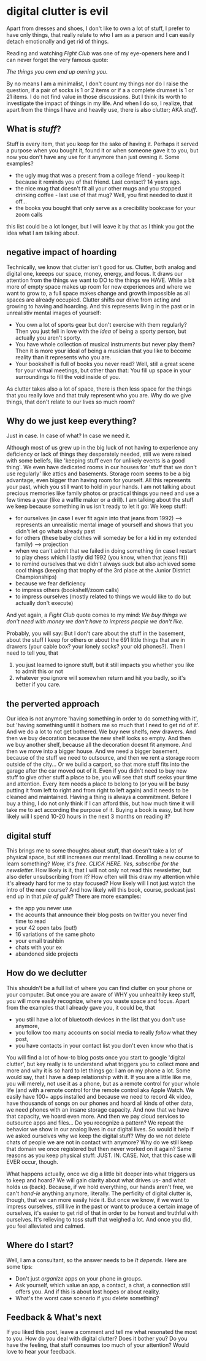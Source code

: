 # digital clutter is evil

Apart from dresses and shoes, I don't like to own a lot of stuff, I prefer to have only things, that really relate to who I am as a person and I can easily detach emotionally and get rid of things. 

Reading and watching *Fight Club*  was one of my eye-openers here and I can never forget the very famous quote: 

*The things you own end up owning you*. 

By no means I am a minimalist, I don't count my things nor do I raise the question, if a pair of socks is 1 or 2 items or if a a complete drumset is 1 or 21 items. I do not find value in those discussions. But I think its worth to investigate the impact of things in my life. And when I do so, I realize, that apart from the things I have and heavily use, there is also clutter; AKA *stuff*. 

## What is *stuff*? 

Stuff is every item, that you keep for the sake of having it. Perhaps it served a purpose when you bought it, found it or when someone gave it to you, but now you don't have any use for it anymore than just owning it. Some examples? 

- the ugly mug that was a present from a college friend - you keep it because it reminds you of that friend. Last contact? 14 years ago. 
- the nice mug that doesn't fit all your other mugs and you stopped drinking coffee - last use of that mug? Well, you first needed to dust it off...
- the books you bought that only serve as a crecibility bookcase for your zoom calls 

this list could be a lot longer, but I will leave it by that as I think you got the idea what I am talking about. 

## negative impact of hoarding

Technically, we know that clutter isn't good for us. Clutter, both analog and digital one, keeeps our space, money, energy, and focus. It draws our attention from the things we want to DO to the things we HAVE. While a bit more of empty space makes up room for new experiences and where we want to grow to, a full space makes change and growth impossible as all spaces are already occupied. Clutter shifts our drive from acting and growing to having and hoarding. And this represents living in the past or in unrealistiv mental images of yourself: 

- You own a lot of sports gear but don't exercise with them regularly? Then you just fell in love with the *idea* of being a sporty person, but actually you aren't sporty. 
- You have  whole collection of musical instruments but never play them? Then it is more your ideal of being a musician that you like to become reality than it represents who you are. 
- Your bookshelf is full of books you never read? Well, still a great scene for your virtual meetings, but other than that: You fill up space in your surroundings to fill the void inside of you. 

As clutter takes also a lot of space, there is then less space for the things that you really love and that truly represent who you are. Why do we give things, that don't relate to our lives so much room? 

## Why do we just keep everything? 

Just in case. In case of what? In case we need it. 

Although most of us grew up in the big luck of not having to experience any deficiency or lack of things they desparately needed, still we were raised with some beliefs, like 'keeping stuff even for unlikely events is a good thing'. We even have dedicated rooms in our houses for 'stuff that we don't use regularly' like attics and basements. Storage room seems to be a big advantage, even bigger than having room for yourself. All this represents your past, which you still want to hold in your hands. I am not talking about precious memories like family photos or practical things you need and use a few times a year (like a waffle maker or a drill). I am talking about the stuff we keep because something in us isn't ready to let it go: We keep stuff: 

- for ourselves (in case I ever fit again into that jeans from 1992) --> represents an unrealistic mental image of yourself and shows that you didn't let go whats already past
- for others (these baby clothes will someday be for a kid in my extended family) --> projection
- when we can't admit that we failed in doing something (in case I restart to play chess which I lastly did 1992 (you know, when that jeans fit))
- to remind ourselves that we didn't always suck but also achieved some cool things (keeping that trophy of the 3rd place at the Junior District Championships)
- because we fear deficiency
- to impress others  (bookshelf/zoom calls) 
- to impress ourselves (mostly related to things we would like to do but actually don't execute)

And yet again, a *Fight Club* quote comes to my mind: *We buy things we don't need with money we don't have to impress people we don't like.*

Probably, you will say: But I don't care about the stuff in the basement, about the stuff I keep for others or about the 691 little things that are in drawers (your cable box? your lonely socks? your old phones?). Then I need to tell you, that 

1. you just learned to ignore stuff, but it still impacts you whether you like to admit this or not
2. whatever you ignore will somewhen return and hit you badly, so it's better if you care. 

## the perverted approach

Our idea is not anymore 'having something in order to do something with it', but 'having something until it bothers me so much that I need to get rid of it'. And we do a lot to not get bothered. We buy new shelfs, new drawers. And then we buy decoration because the new shelf looks so empty. And then we buy another shelf, because all the decoration doesnt fit anymore. And then we move into a bigger house. And we need a bigger basement, because of the stuff we need to outsource, and then we rent a storage room outside of the city... Or we build a carport, so that more stuff fits into the garage after the car moved out of it. Even if you didn't need to buy new stuff to give other stuff a place to be, you will see that stuff seeks your time and attention. Every item needs a place to belong to (or you will be busy putting it from left to right and from right to left again) and it needs to be cleaned and maintained. Having a thing is always a commitment. Before I buy a thing, I do not only think if I can afford this, but how much time it will take me to act according the purpose of it. Buying a book is easy, but how likely will I spend 10-20 hours in the next 3 months on reading it? 

## digital stuff

This brings me to some thoughts about stuff, that doesn't take a lot of physical space, but still increases our mental load. Enrolling a new course to learn something? *Wow, it's free. CLICK HERE. Yes, subscribe for the newsletter.* How likely is it, that I will not only not read this newsletter, but also defer unsubscribing from it? How often will this draw my attention while it's already hard for me to stay focused? How likely will I not just watch the intro of the new course? And how likely will this book, course, podcast just end up in that *pile of guilt*? There are more examples:


- the app you never use
- the acounts that announce their blog posts on twitter you never find time to read
- your 42 open tabs (but!)
- 16 variations of the same photo
- your email trashbin
- chats with your ex
- abandoned side projects

## How do we declutter

This shouldn't be a full list of where you can find clutter on your phone or your computer. But once you are aware of WHY you unhealthily keep stuff, you will more easily recognize, where you waste space and focus. Apart from the examples that I already gave you, it could be, that

- you still have a lot of bluetooth devices in the list that you don't use anymore,
- you follow too many accounts on social media to really *follow* what they post, 
- you have contacts in your contact list you don't even know who that is

You will find a lot of how-to blog posts once you start to google 'digital clutter', but key really is to understand what triggers you to collect more and more and why it is so hard to let things go: I am on my phone a lot. Some would say, that I have a deep relationship with it. If you are a little like me, you will merely, not use it as a phone, but as a remote control for your whole life (and with a remote control for the remote control aka Apple Watch. We easily have 100+ apps installed and because we need to record 4k video, have thousands of songs on our phones and hoard all kinds of other data, we need phones with an insane storage capacity. And now that we have that capacity, we hoard even more. And then we pay cloud services to outsource apps and files... Do you recognize a pattern? We repeat the behavior we show in our analog lives in our digital lives. So would it help if we asked ourselves why we keep the digital stuff? Why do we not delete chats of people we are not in contact with anymore? Why do we still keep that domain we once registered but then never worked on it again? Same reasons as you keep physical stuff: JUST. IN. CASE. 
Not, that this case will EVER occur, though. 

What happens actually, once we dig a little bit deeper into what triggers us to keep and hoard? We will gain clarity about what drives us- and what holds us (back). Because, if we hold everything, our hands aren't free, we can't *hand-le* anything anymore, literally. The perfidity of digital clutter is, though, that we can more easily hide it. But once we know, if we want to impress ourselves, still live in the past or want to produce a certain image of ourselves, it's easier to get rid of that in order to be honest and truthful with ourselves. It's relieving to toss stuff that weighed a lot. And once you did, you feel alleviated and calmed. 

## Where do I start?

Well, I am a consultant, so the answer needs to be *It depends*. Here are some tips: 

- Don't just *organize* apps on your phone in groups. 
- Ask yourself, which value an app, a contact, a chat, a connection still offers you. And if this is about lost hopes or about reality. 
- What's the worst case scenario if you delete something?

## Feedback & What's next

If you liked this post, leave a comment and tell me what resonated the most to you. How do you deal with digital clutter? Does it bother you? Do you have the feeling, that stuff consumes too much of your attention? Would love to hear your feedback. 
